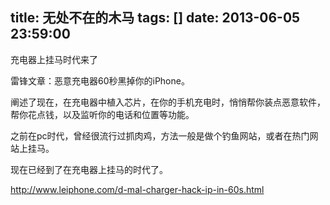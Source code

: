 title: 无处不在的木马
tags: []
date: 2013-06-05 23:59:00
---

充电器上挂马时代来了

雷锋文章：恶意充电器60秒黑掉你的iPhone。

阐述了现在，在充电器中植入芯片，在你的手机充电时，悄悄帮你装点恶意软件，帮你花点钱，以及监听你的电话和位置等功能。

之前在pc时代，曾经很流行过抓肉鸡，方法一般是做个钓鱼网站，或者在热门网站上挂马。

现在已经到了在充电器上挂马的时代了。

http://www.leiphone.com/d-mal-charger-hack-ip-in-60s.html